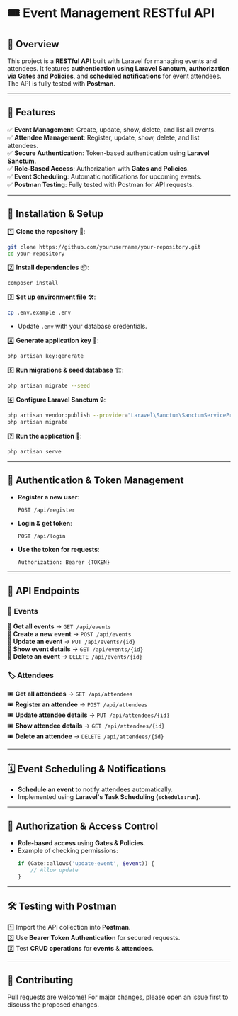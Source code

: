 # 🎟️ Event Management RESTful API

## 📌 Overview
This project is a **RESTful API** built with Laravel for managing events and attendees. It features **authentication using Laravel Sanctum**, **authorization via Gates and Policies**, and **scheduled notifications** for event attendees. The API is fully tested with **Postman**.

---

## 🚀 Features
✅ **Event Management**: Create, update, show, delete, and list all events.  
✅ **Attendee Management**: Register, update, show, delete, and list attendees.  
✅ **Secure Authentication**: Token-based authentication using **Laravel Sanctum**.  
✅ **Role-Based Access**: Authorization with **Gates and Policies**.  
✅ **Event Scheduling**: Automatic notifications for upcoming events.  
✅ **Postman Testing**: Fully tested with Postman for API requests.  

---

## 🔧 Installation & Setup

1️⃣ **Clone the repository** 📂:
   ```sh
   git clone https://github.com/yourusername/your-repository.git
   cd your-repository
   ```

2️⃣ **Install dependencies** 📦:
   ```sh
   composer install
   ```

3️⃣ **Set up environment file** 🛠️:
   ```sh
   cp .env.example .env
   ```
   - Update `.env` with your database credentials.

4️⃣ **Generate application key** 🔑:
   ```sh
   php artisan key:generate
   ```

5️⃣ **Run migrations & seed database** 🏗️:
   ```sh
   php artisan migrate --seed
   ```

6️⃣ **Configure Laravel Sanctum** 🔒:
   ```sh
   php artisan vendor:publish --provider="Laravel\Sanctum\SanctumServiceProvider"
   php artisan migrate
   ```

7️⃣ **Run the application** 🚀:
   ```sh
   php artisan serve
   ```

---

## 🔑 Authentication & Token Management
- **Register a new user**:
  ```http
  POST /api/register
  ```
- **Login & get token**:
  ```http
  POST /api/login
  ```
- **Use the token for requests**:
  ```http
  Authorization: Bearer {TOKEN}
  ```

---

## 📡 API Endpoints

### 🎫 Events
📌 **Get all events** → `GET /api/events`  
📌 **Create a new event** → `POST /api/events`  
📌 **Update an event** → `PUT /api/events/{id}`  
📌 **Show event details** → `GET /api/events/{id}`  
📌 **Delete an event** → `DELETE /api/events/{id}`  

### 🏷️ Attendees
🎟️ **Get all attendees** → `GET /api/attendees`  
🎟️ **Register an attendee** → `POST /api/attendees`  
🎟️ **Update attendee details** → `PUT /api/attendees/{id}`  
🎟️ **Show attendee details** → `GET /api/attendees/{id}`  
🎟️ **Delete an attendee** → `DELETE /api/attendees/{id}`  

---

## 🗓️ Event Scheduling & Notifications
- **Schedule an event** to notify attendees automatically.  
- Implemented using **Laravel's Task Scheduling (`schedule:run`)**.  

---

## 🔐 Authorization & Access Control
- **Role-based access** using **Gates & Policies**.  
- Example of checking permissions:
  ```php
  if (Gate::allows('update-event', $event)) {
      // Allow update
  }
  ```

---

## 🛠️ Testing with Postman
1️⃣ Import the API collection into **Postman**.  
2️⃣ Use **Bearer Token Authentication** for secured requests.  
3️⃣ Test **CRUD operations** for **events** & **attendees**.  

---

## 🤝 Contributing
Pull requests are welcome! For major changes, please open an issue first to discuss the proposed changes.  
